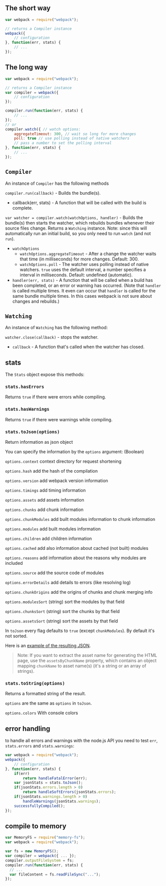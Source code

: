 ## The short way

``` javascript
var webpack = require("webpack");

// returns a Compiler instance
webpack({
	// configuration
}, function(err, stats) {
	// ...
});
```

## The long way

``` javascript
var webpack = require("webpack");

// returns a Compiler instance
var compiler = webpack({
	// configuration
});

compiler.run(function(err, stats) {
	// ...
});
// or
compiler.watch({ // watch options:
	aggregateTimeout: 300, // wait so long for more changes
	poll: true // use polling instead of native watchers
	// pass a number to set the polling interval
}, function(err, stats) {
	// ...
});
```



## `Compiler`

An instance of `Compiler` has the following methods

`compiler.run(callback)` - Builds the bundle(s).
* callback(err, stats) - A function that will be called with the build is complete.

`var watcher = compiler.watch(watchOptions, handler)` - Builds the bundle(s) then starts the watcher, which rebuilds bundles whenever their source files change. Returns a `Watching` instance. Note: since this will automatically run an initial build, so you only need to run `watch` (and not `run`).
* `watchOptions`
  * `watchOptions.aggregateTimeout` - After a change the watcher waits that time (in milliseconds) for more changes. Default: 300.
  * `watchOptions.poll` - The watcher uses polling instead of native watchers. `true` uses the default interval, a number specifies a interval in milliseconds. Default: undefined (automatic).
* `handler(err, stats)` - A function that will be called when a build has been completed, or an error or warning has occurred. (Note that `handler` is called multiple times. It even can occur that `handler` is called for the same bundle multiple times. In this cases webpack is not sure about changes and rebuilds.)

## `Watching`

An instance of `Watching` has the following method:

`watcher.close(callback)` - stops the watcher.
* `callback` - A function that's called when the watcher has closed.



## stats

The `Stats` object expose this methods:

### `stats.hasErrors`

Returns `true` if there were errors while compiling.

### `stats.hasWarnings`

Returns `true` if there were warnings while compiling.

### `stats.toJson(options)`

Return information as json object

You can specify the information by the `options` argument: (Boolean)

`options.context` context directory for request shortening

`options.hash` add the hash of the compilation

`options.version` add webpack version information 

`options.timings` add timing information

`options.assets` add assets information

`options.chunks` add chunk information

`options.chunkModules` add built modules information to chunk information

`options.modules` add built modules information

`options.children` add children information

`options.cached` add also information about cached (not built) modules

`options.reasons` add information about the reasons why modules are included

`options.source` add the source code of modules

`options.errorDetails` add details to errors (like resolving log)

`options.chunkOrigins` add the origins of chunks and chunk merging info

`options.modulesSort` (string) sort the modules by that field

`options.chunksSort` (string) sort the chunks by that field

`options.assetsSort` (string) sort the assets by that field

In `toJson` every flag defaults to `true` (except `chunkModules`). By default it's not sorted.

Here is an [example of the resulting JSON](https://github.com/webpack/analyse/blob/master/app/pages/upload/example.json).

> Note: If you want to extract the asset name for generating the HTML page, use the `assetsByChunkName` property, which contains an object mapping `chunkName` to asset name(s) (it's a string or an array of strings).

### `stats.toString(options)`

Returns a formatted string of the result.

`options` are the same as `options` in `toJson`.

`options.colors` With console colors

## error handling

to handle all errors and warnings with the node.js API you need to test `err`, `stats.errors` and `stats.warnings`:

``` javascript
var webpack = require("webpack");
webpack({
	// configuration
}, function(err, stats) {
	if(err)
		return handleFatalError(err);
	var jsonStats = stats.toJson();
	if(jsonStats.errors.length > 0)
		return handleSoftErrors(jsonStats.errors);
	if(jsonStats.warnings.length > 0)
		handleWarnings(jsonStats.warnings);
	successfullyCompiled();
});
```

## compile to memory

``` js
var MemoryFS = require("memory-fs");
var webpack = require("webpack");

var fs = new MemoryFS();
var compiler = webpack({ ... });
compiler.outputFileSystem = fs;
compiler.run(function(err, stats) {
  // ...
  var fileContent = fs.readFileSync("...");
});
```

